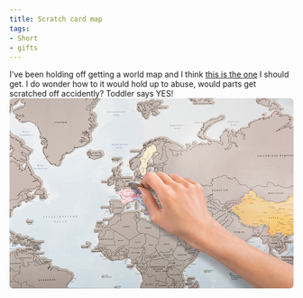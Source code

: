 ```yaml
---
title: Scratch card map
tags:
- Short
- gifts
---
```


I've been holding off getting a world map and I think 
[this is the one](http://www.artlebedev.com/everything/i-was-here2/) I should get. I do wonder how to it would hold up to abuse, would parts get scratched off accidently? 
Toddler says YES! 
![](/images/static_52001c0be4b09bc7c9f838c9_52224ed3e4b0ba9919a3e0e1_555a388ce4b05222171a0650_1431976078382__img.jpg)
